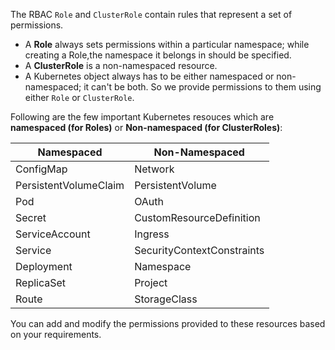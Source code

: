 The RBAC `Role` and `ClusterRole` contain rules that represent a set of permissions.

* A **Role** always sets permissions within a particular namespace; while creating a Role,the namespace it belongs in should be specified.
* A **ClusterRole** is a non-namespaced resource. 
* A Kubernetes object always has to be either namespaced or non-namespaced; it can't be both. So we provide permissions to them using either `Role` or `ClusterRole`.

Following are the few important Kubernetes resouces which are **namespaced (for Roles)** or **Non-namespaced (for ClusterRoles)**:

| Namespaced               |Non-Namespaced
| ------------------------ |--------------------------|
| ConfigMap                |Network                   |
| PersistentVolumeClaim    |PersistentVolume          |
| Pod                      |OAuth                     |
| Secret                   |CustomResourceDefinition  |
| ServiceAccount           |Ingress                   |
| Service                  |SecurityContextConstraints|
| Deployment               |Namespace                 |
| ReplicaSet               |Project                   |
| Route                    |StorageClass              |



You can add and modify the permissions provided to these resources based on your requirements.

